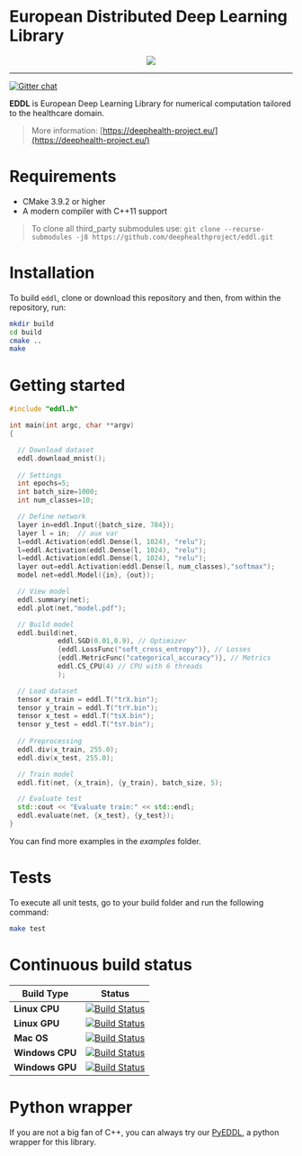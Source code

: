 # European Distributed Deep Learning Library

<div align="center">
  <img src="https://raw.githubusercontent.com/salvacarrion/salvacarrion.github.io/master/assets/hot-linking/logo-pyeddl.png">
</div>

-----------------

[![Gitter chat](https://badges.gitter.im/USER/pyeddl.png)](https://gitter.im/pyeddl "Gitter chat")

**EDDL** is European Deep Learning Library for numerical computation tailored to the healthcare domain.
> More information: [https://deephealth-project.eu/](https://deephealth-project.eu/)


# Requirements

- CMake 3.9.2 or higher
- A modern compiler with C++11 support

> To clone all third_party submodules use: 
> `git clone --recurse-submodules -j8 https://github.com/deephealthproject/eddl.git`


# Installation

To build `eddl`, clone or download this repository and then, from within the repository, run:

```bash
mkdir build
cd build
cmake ..
make
```


# Getting started

```c++
#include "eddl.h"

int main(int argc, char **argv)
{

  // Download dataset
  eddl.download_mnist();
  
  // Settings
  int epochs=5;
  int batch_size=1000;
  int num_classes=10;

  // Define network
  layer in=eddl.Input({batch_size, 784});
  layer l = in;  // aux var
  l=eddl.Activation(eddl.Dense(l, 1024), "relu");
  l=eddl.Activation(eddl.Dense(l, 1024), "relu");
  l=eddl.Activation(eddl.Dense(l, 1024), "relu");
  layer out=eddl.Activation(eddl.Dense(l, num_classes),"softmax");
  model net=eddl.Model({in}, {out});

  // View model
  eddl.summary(net);
  eddl.plot(net,"model.pdf");

  // Build model
  eddl.build(net, 
            eddl.SGD(0.01,0.9), // Optimizer
            {eddl.LossFunc("soft_cross_entropy")}, // Losses
            {eddl.MetricFunc("categorical_accuracy")}, // Metrics
            eddl.CS_CPU(4) // CPU with 6 threads
            );

  // Load dataset
  tensor x_train = eddl.T("trX.bin");
  tensor y_train = eddl.T("trY.bin");
  tensor x_test = eddl.T("tsX.bin");
  tensor y_test = eddl.T("tsY.bin");
  
  // Preprocessing
  eddl.div(x_train, 255.0);
  eddl.div(x_test, 255.0);

  // Train model
  eddl.fit(net, {x_train}, {y_train}, batch_size, 5);

  // Evaluate test
  std::cout << "Evaluate train:" << std::endl;
  eddl.evaluate(net, {x_test}, {y_test});
}

```


You can find more examples in the _examples_ folder.

# Tests

To execute all unit tests, go to your build folder and run the following command:

```bash
make test
```


# Continuous build status

| **Build Type**  | **Status** |
|-------------|--------|
| **Linux CPU**   |  [![Build Status](https://travis-ci.org/salvacarrion/EDDL.svg?branch=master)](https://travis-ci.org/salvacarrion/EDDL)|
| **Linux GPU**   |  [![Build Status](https://travis-ci.org/salvacarrion/EDDL.svg?branch=master)](https://travis-ci.org/salvacarrion/EDDL)|
| **Mac OS**      |  [![Build Status](https://travis-ci.org/salvacarrion/EDDL.svg?branch=master)](https://travis-ci.org/salvacarrion/EDDL)|
| **Windows CPU** |  [![Build Status](https://travis-ci.org/salvacarrion/EDDL.svg?branch=master)](https://travis-ci.org/salvacarrion/EDDL)|
| **Windows GPU** |  [![Build Status](https://travis-ci.org/salvacarrion/EDDL.svg?branch=master)](https://travis-ci.org/salvacarrion/EDDL)|


# Python wrapper

If you are not a big fan of C++, you can always try our [PyEDDL](https://github.com/deephealthproject/pyeddl), a python wrapper for this library.

